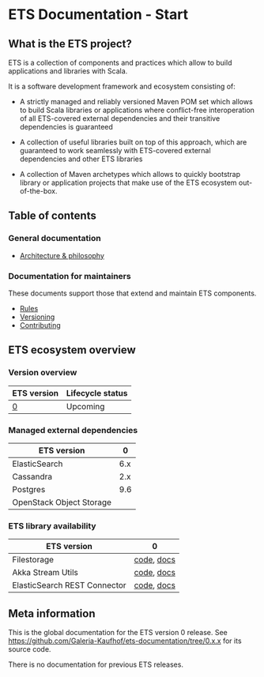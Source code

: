 # ETS Documentation - Start

## What is the ETS project?

ETS is a collection of components and practices which allow to build applications and libraries with Scala.

It is a software development framework and ecosystem consisting of:

- A strictly managed and reliably versioned Maven POM set which allows to build Scala libraries or applications where conflict-free interoperation of all ETS-covered external dependencies and their transitive dependencies is guaranteed

- A collection of useful libraries built on top of this approach, which are guaranteed to work seamlessly with ETS-covered external dependencies and other ETS libraries

- A collection of Maven archetypes which allows to quickly bootstrap library or application projects that make use of the ETS ecosystem out-of-the-box.


## Table of contents

### General documentation

- [Architecture & philosophy](architecture-and-philosophy.md)


### Documentation for maintainers

These documents support those that extend and maintain ETS components.

- [Rules](Contributing-to-and-maintaining-ETS/rules.md)
- [Versioning](Contributing-to-and-maintaining-ETS/versioning.md)
- [Contributing](Contributing-to-and-maintaining-ETS/contributing.md)


## ETS ecosystem overview

### Version overview

| ETS version                                                          | Lifecycle status    |
|----------------------------------------------------------------------|---------------------|
| [0](https://github.com/Galeria-Kaufhof/ets-documentation/tree/0.x.x) | Upcoming            |


### Managed external dependencies

| ETS version              | 0   |
|--------------------------|-----|
| ElasticSearch            | 6.x |
| Cassandra                | 2.x |
| Postgres                 | 9.6 |
| OpenStack Object Storage |     |


### ETS library availability

| ETS version                  | 0                                                                                                                                               |
|------------------------------|-------------------------------------------------------------------------------------------------------------------------------------------------|
| Filestorage                  | [code](https://github.com/Galeria-Kaufhof/ets-filestorage/tree/0.x.x),                  [docs](libraries/Filestorage/index.md)                  |
| Akka Stream Utils            | [code](https://github.com/Galeria-Kaufhof/ets-akka-stream-utils/tree/0.x.x),            [docs](libraries/Akka-Stream-Utils/index.md)            |
| ElasticSearch REST Connector | [code](https://github.com/Galeria-Kaufhof/ets-elasticsearch-rest-connector/tree/0.x.x), [docs](libraries/ElasticSearch-REST-Connector/index.md) |



## Meta information

This is the global documentation for the ETS version 0 release. See https://github.com/Galeria-Kaufhof/ets-documentation/tree/0.x.x for its source code.

There is no documentation for previous ETS releases.
